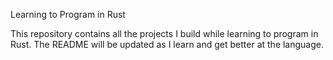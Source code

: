 Learning to Program in Rust

This repository contains all the projects I build while learning to program in Rust. The README will be updated as I learn and get better at the language.